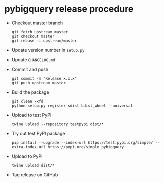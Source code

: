 # pybigquery release procedure

*   Checkout master branch

        git fetch upstream master
        git checkout master
        git rebase -i upstream/master

*   Update version number in `setup.py`

*   Update `CHANGELOG.md`

*   Commit and push

        git commit -m "Release x.x.x"
        git push upstream master

*   Build the package

        git clean -xfd
        python setup.py register sdist bdist_wheel --universal

*   Upload to test PyPI

        twine upload --repository testpypi dist/*

*   Try out test PyPI package

        pip install --upgrade --index-url https://test.pypi.org/simple/ --extra-index-url https://pypi.org/simple pybigquery

*   Upload to PyPI

        twine upload dist/*

*   Tag release on GitHub

